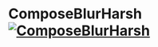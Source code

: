 # ComposeBlurHarsh [![ComposeBlurHarsh](https://jitpack.io/v/dalafiarisamuel/ComposeBlurHarsh.svg)](https://jitpack.io/#dalafiarisamuel/ComposeBlurHarsh)

